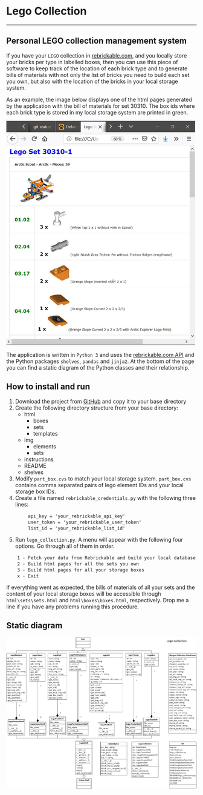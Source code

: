 # Lego Collection
- - - -

## Personal LEGO collection management system

If you have your `LEGO` collection in [rebrickable.com](https://rebrickable.com), and you locally store your bricks per type in labelled boxes, 
then you can use this piece of software to keep track of the location of each brick type and to generate bills of materials with 
not only the list of bricks you need to build each set you own, but also with the location of the bricks in your local storage system.  

As an example, the image below displays one of the html pages generated by the application with the bill of materials for set 
30310. The box ids where each brick type is stored in my local storage system are printed in green.

<img src="README/set_30310.JPG" width="500" alt = "set 30310">

The application is written in `Python 3` and uses the [rebrickable.com API](https://rebrickable.com/api/) and the 
Python packages `shelves`, `pandas` and `jinja2`. At the bottom of the page you can find a static diagram of the Python classes and their relationship.

## How to install and run

1. Download the project from [GitHub](https://github.com/aburgueno/lego-collection) and copy it to your base directory
2. Create the following directory structure from your base directory:
	* html
		* boxes
		* sets
		* templates
	* img
		* elements
		* sets
	* instructions
	* README
	* shelves
3. Modify `part_box.cvs` to match your local storage system. `part_box.cvs` contains comma separated pairs of lego element IDs and 
your local storage box IDs.
4. Create a file named `rebrickable_credentials.py` with the following three lines:
```
		api_key = 'your_rebrickable_api_key'
		user_token = 'your_rebrickable_user_token'
		list_id = 'your_rebrickable_list_id'
```
5. Run `lego_collection.py`. A menu will appear with the following four options. Go through all of them in order. 
```
	1 - Fetch your data from Rebrickable and build your local database
	2 - Build html pages for all the sets you own
	3 - Build html pages for all your storage boxes
	x - Exit
```
	
If everything went as expected, the bills of materials of all your sets and the content of your local storage boxes will be 
accessible through `html\sets\sets.html` and `html\boxes\boxes.html`, respectively. Drop me a line if you have any problems running 
this procedure.



## Static diagram 

![picture alt](README/lego_collection.png "Lego Collection static diagram")